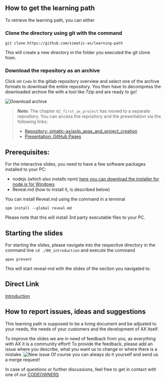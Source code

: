 ## How to get the learning path

To retrieve the learning path, you can either

### Clone the directory using git with the command 
```
git clone https://github.com/simatic-ax/learning-path
```
This will create a new directory in the folder you executed the git clone from.

### Download the repository as an archive
Click on `Code` in the gitlab repository overview and select one of the archive formats to download the entire repository. You then have to decompress the downloaded archive file with a tool like 7zip and are ready to go!

![Download archive](./assets/img/download_archive.png)

> **Note:** The chapter `02_first_ax_project` has moved to a separate repository. You can access the repository and the presentation via the following links:
> - [Repository: simatic-ax/axlp_apax_and_project_creation](https://github.com/simatic-ax/axlp_apax_and_project_creation)
> - [Presentation: GitHub Pages](https://simatic-ax.github.io/axlp_apax_and_project_creation/#/)

## Prerequisites:
For the interactive slides, you need to have a few software packages installed to your PC:
- nodejs (which also installs npm) [here you can download the installer for node.js for Windows](https://nodejs.org/en)
- Reveal.md (how to install it, is described below)

You can install Reveal.md using the command in a terminal


```
npm install --global reveal-md
```

Please note that this will install 3rd party executable files to your PC.

## Starting the slides
For starting the slides, please navigate into the respective directory in the command line
```cd ./00_introduction``` and execute the command 

```
apax present
```

This will start reveal-md with the slides of the section you navigated to.

## Direct Link
[Introduction](./00_introduction/slides/slides.md)

## How to report issues, ideas and suggestions
This learning path is supposed to be a living document and be adjusted to your needs, the needs of your customers and the development of AX itself.

To improve the slides we are in need of feedback from you, as everything with AX it is a community effort! To provide the feedback, please add an issue where you describe, what you want us to change or where there is a mistake.
![New issue](./assets/img/new_issue.png)
Of course you can always do it yourself and send us a merge request!

In case of questions or further discussions, feel free to get in contact with one of our [CODEOWNERS](./CODEOWNERS)
